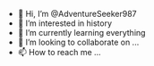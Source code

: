 - 👋 Hi, I’m @AdventureSeeker987
- 👀 I’m interested in history
- 🌱 I’m currently learning everything
- 💞️ I’m looking to collaborate on ...
- 📫 How to reach me ...

<!---
AdventureSeeker987/AdventureSeeker987 is a ✨ special ✨ repository because its `README.md` (this file) appears on your GitHub profile.
You can click the Preview link to take a look at your changes.
--->
